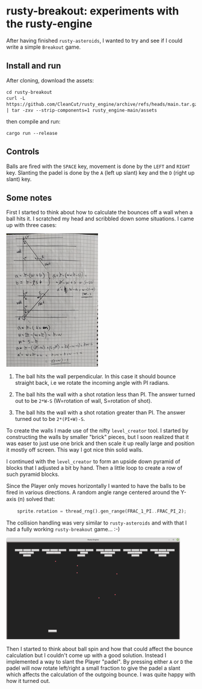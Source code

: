 # rusty-breakout: experiments with the rusty-engine

After having finished `rusty-asteroids`, I wanted
to try and see if I could write a simple `Breakout` game.

## Install and run

After cloning, download the assets:

    cd rusty-breakout
    curl -L https://github.com/CleanCut/rusty_engine/archive/refs/heads/main.tar.gz | tar -zxv --strip-components=1 rusty_engine-main/assets

then compile and run:

    cargo run --release
    
## Controls

Balls are fired with the `SPACE` key, movement is done by 
the `LEFT` and `RIGHT` key. Slanting the padel is done
by the `A` (left up slant) key and the `D` (right up slant) key. 


## Some notes

First I started to think about how to calculate the bounces off
a wall when a ball hits it. I scratched my head and scribbled
down some situations. I came up with three cases:

![](breakout-angle-calcs.png)


1. The ball hits the wall perpendicular. In this case it should
bounce straight back, i.e we rotate the incoming angle with PI radians.

2. The ball hits the wall with a shot rotation less than PI.
The answer turned out to be `2*W-S` (W=rotation of wall, S=rotation of shot).

2. The ball hits the wall with a shot rotation greater than PI.
The answer turned out to be `2*(PI+W)-S`.


To create the walls I made use of the nifty `level_creator` tool.
I started by constructing the walls by smaller "brick" pieces, but
I soon realized that it was easer to just use one brick and then
scale it up really large and position it mostly off screen. This
way I got nice thin solid walls.

I continued with the `level_creator` to form an upside down pyramid of
blocks that I adjusted a bit by hand. Then a little loop to create a row
of such pyramid blocks.

Since the Player only moves horizontally I wanted to have the balls
to be fired in various directions. A random angle range centered
around the Y-axis (ᴨ) solved that:

``` rust
    sprite.rotation = thread_rng().gen_range(FRAC_1_PI..FRAC_PI_2);
```

The collision handling was very similar to `rusty-asteroids` and with that
I had a fully working `rusty-breakout` game... :-)

![](pyramids.png)

Then I started to think about ball spin and how that could affect the
bounce calculation but I couldn't come up with a good solution.
Instead I implemented a way to slant the Player "padel". By pressing
either `A` or `D` the padel will now rotate left/right a small fraction
to give the padel a slant which affects the calculation of the
outgoing bounce. I was quite happy with how it turned out.
